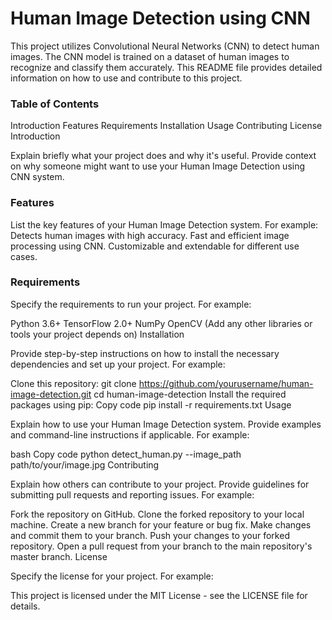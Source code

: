 # Human Image Detection using CNN

This project utilizes Convolutional Neural Networks (CNN) to detect human images. The CNN model is trained on a dataset of human images to recognize and classify them accurately. This README file provides detailed information on how to use and contribute to this project.

### Table of Contents

Introduction
Features
Requirements
Installation
Usage
Contributing
License
Introduction

Explain briefly what your project does and why it's useful. Provide context on why someone might want to use your Human Image Detection using CNN system.

### Features

List the key features of your Human Image Detection system. For example:
Detects human images with high accuracy.
Fast and efficient image processing using CNN.
Customizable and extendable for different use cases.
### Requirements

Specify the requirements to run your project. For example:

Python 3.6+
TensorFlow 2.0+
NumPy
OpenCV
(Add any other libraries or tools your project depends on)
Installation

Provide step-by-step instructions on how to install the necessary dependencies and set up your project. For example:

Clone this repository:
git clone https://github.com/yourusername/human-image-detection.git
cd human-image-detection
Install the required packages using pip:
Copy code
pip install -r requirements.txt
Usage

Explain how to use your Human Image Detection system. Provide examples and command-line instructions if applicable. For example:

bash
Copy code
python detect_human.py --image_path path/to/your/image.jpg
Contributing

Explain how others can contribute to your project. Provide guidelines for submitting pull requests and reporting issues. For example:

Fork the repository on GitHub.
Clone the forked repository to your local machine.
Create a new branch for your feature or bug fix.
Make changes and commit them to your branch.
Push your changes to your forked repository.
Open a pull request from your branch to the main repository's master branch.
License

Specify the license for your project. For example:

This project is licensed under the MIT License - see the LICENSE file for details.
